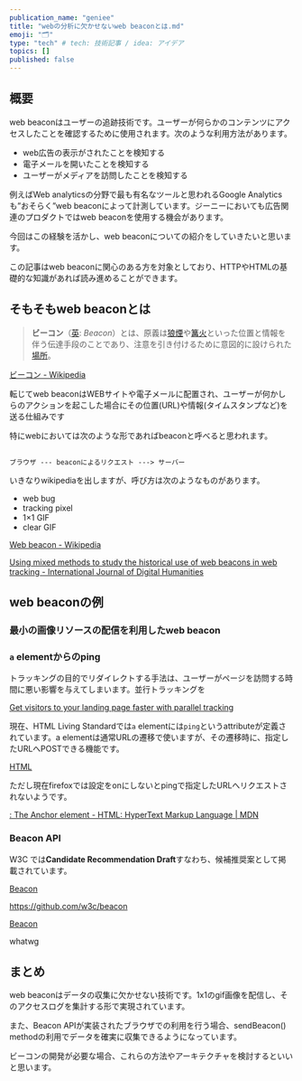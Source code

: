 ```yaml
---
publication_name: "geniee"
title: "webの分析に欠かせないweb beaconとは.md"
emoji: "🗂"
type: "tech" # tech: 技術記事 / idea: アイデア
topics: []
published: false
---
```


## 概要

web beaconはユーザーの追跡技術です。ユーザーが何らかのコンテンツにアクセスしたことを確認するために使用されます。次のような利用方法があります。

- web広告の表示がされたことを検知する
- 電子メールを開いたことを検知する
- ユーザーがメディアを訪問したことを検知する

例えばWeb analyticsの分野で最も有名なツールと思われるGoogle Analyticsも”おそらく”web beaconによって計測しています。ジーニーにおいても広告関連のプロダクトではweb beaconを使用する機会があります。

今回はこの経験を活かし、web beaconについての紹介をしていきたいと思います。

この記事はweb beaconに関心のある方を対象としており、HTTPやHTMLの基礎的な知識があれば読み進めることができます。

## そもそもweb beaconとは

> **ビーコン**（[英](https://ja.wikipedia.org/wiki/%E8%8B%B1%E8%AA%9E): *Beacon*）とは、原義は[狼煙](https://ja.wikipedia.org/wiki/%E7%8B%BC%E7%85%99)や[篝火](https://ja.wikipedia.org/wiki/%E7%84%9A%E3%81%8D%E7%81%AB)といった位置と情報を伴う伝達手段のことであり、注意を引き付けるために意図的に設けられた[場所](https://ja.wikipedia.org/wiki/%E5%BA%A7%E6%A8%99)。
> 

[ビーコン - Wikipedia](https://ja.wikipedia.org/wiki/%E3%83%93%E3%83%BC%E3%82%B3%E3%83%B3)

転じてweb beaconはWEBサイトや電子メールに配置され、ユーザーが何かしらのアクションを起こした場合にその位置(URL)や情報(タイムスタンプなど)を送る仕組みです

特にwebにおいては次のような形であればbeaconと呼べると思われます。

```

ブラウザ --- beaconによるリクエスト ---> サーバー

```

いきなりwikipediaを出しますが、呼び方は次のようなものがあります。

- web bug
- tracking pixel
- 1×1 GIF
- clear GIF

[Web beacon - Wikipedia](https://en.wikipedia.org/wiki/Web_beacon)

[Using mixed methods to study the historical use of web beacons in web tracking - International Journal of Digital Humanities](https://link.springer.com/article/10.1007/s42803-021-00033-4#citeas)

## web beaconの例

### 最小の画像リソースの配信を利用したweb beacon

### `a` elementからのping

トラッキングの目的でリダイレクトする手法は、ユーザーがページを訪問する時間に悪い影響を与えてしまいます。並行トラッキングを

[Get visitors to your landing page faster with parallel tracking](https://www.blog.google/products/ads/get-visitors-to-your-landing-page/)

現在、HTML Living Standardでは`a` elementには`ping`というattributeが定義されています。a elementは通常URLの遷移で使いますが、その遷移時に、指定したURLへPOSTできる機能です。

[HTML](https://html.spec.whatwg.org/multipage/text-level-semantics.html#the-a-element)

ただし現在firefoxでは設定をonにしないとpingで指定したURLへリクエストされないようです。

[: The Anchor element - HTML: HyperText Markup Language | MDN](https://developer.mozilla.org/en-US/docs/Web/HTML/Element/a)

### Beacon API

W3C では**Candidate Recommendation Draft**すなわち、候補推奨案として掲載されています。

[Beacon](https://www.w3.org/TR/beacon/)

https://github.com/w3c/beacon

[Beacon](https://w3c.github.io/beacon/#sendbeacon-method)

whatwg

[](https://fetch.spec.whatwg.org/)

## まとめ

web beaconはデータの収集に欠かせない技術です。1x1のgif画像を配信し、そのアクセスログを集計する形で実現されています。

また、Beacon APIが実装されたブラウザでの利用を行う場合、sendBeacon() methodの利用でデータを確実に収集できるようになっています。

ビーコンの開発が必要な場合、これらの方法やアーキテクチャを検討するといいと思います。